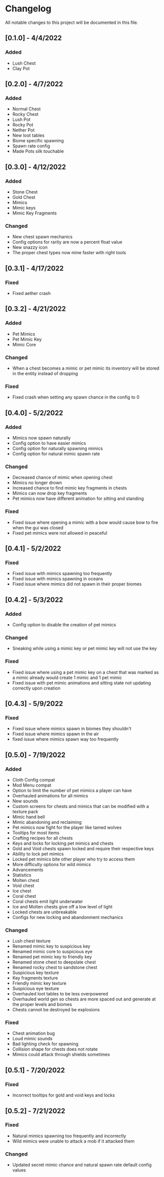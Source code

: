 # Changelog

All notable changes to this project will be documented in this file.

## [0.1.0] - 4/4/2022
### Added
- Lush Chest
- Clay Pot

## [0.2.0] - 4/7/2022
### Added
- Normal Chest
- Rocky Chest
- Lush Pot
- Rocky Pot
- Nether Pot
- New loot tables
- Biome specific spawning
- Spawn rate config
- Made Pots silk touchable

## [0.3.0] - 4/12/2022
### Added
- Stone Chest
- Gold Chest
- Mimics
- Mimic keys
- Mimic Key Fragments
### Changed
- New chest spawn mechanics
- Config options for rarity are now a percent float value
- New snazzy icon
- The proper chest types now mine faster with right tools

## [0.3.1] - 4/17/2022
### Fixed
- Fixed aether crash

## [0.3.2] - 4/21/2022
### Added
- Pet Mimics
- Pet Mimic Key
- Mimic Core
### Changed
- When a chest becomes a mimic or pet mimic its inventory will be stored in the entity instead of dropping
### Fixed
- Fixed crash when setting any spawn chance in the config to 0

## [0.4.0] - 5/2/2022
### Added
- Mimics now spawn naturally
- Config option to have easier mimics
- Config option for naturally spawning mimics
- Config option for natural mimic spawn rate
### Changed
- Decreased chance of mimic when opening chest
- Mimics no longer drown
- Increased chance to find mimic key fragments in chests
- Mimics can now drop key fragments
- Pet mimics now have different animation for sitting and standing
### Fixed
- Fixed issue where opening a mimic with a bow would cause bow to fire when the gui was closed
- Fixed pet mimics were not allowed in peaceful

## [0.4.1] - 5/2/2022
### Fixed
- Fixed issue with mimics spawning too frequently
- Fixed issue with mimics spawning in oceans
- Fixed issue where mimics did not spawn in their proper biomes

## [0.4.2] - 5/3/2022
### Added
- Config option to disable the creation of pet mimics
### Changed
- Sneaking while using a mimic key or pet mimic key will not use the key
### Fixed
- Fixed issue where using a pet mimic key on a chest that was marked as a mimic already would create 1 mimic and 1 pet mimic
- Fixed issue with pet mimic animations and sitting state not updating correctly upon creation

## [0.4.3] - 5/9/2022
### Fixed
- Fixed issue where mimics spawn in biomes they shouldn't
- Fixed issue where mimics spawn in the air
- fixed issue where mimics spawn way too frequently

## [0.5.0] - 7/19/2022
### Added
- Cloth Config compat
- Mod Menu compat
- Option to limit the number of pet mimics a player can have
- Overhauled animations for all mimics
- New sounds
- Custom screens for chests and mimics that can be modified with a texture pack
- Mimic hand bell
- Mimic abandoning and reclaiming
- Pet mimics now fight for the player like tamed wolves
- Tooltips for most items
- Crafting recipes for all chests
- Keys and locks for locking pet mimics and chests
- Gold and Void chests spawn locked and require their respective keys
- Ability to lock pet mimics
- Locked pet mimics bite other player who try to access them
- More difficulty options for wild mimics
- Advancements
- Statistics
- Molten chest
- Void chest
- Ice chest
- Coral chest
- Coral chests emit light underwater
- Ice and Molten chests give off a low level of light
- Locked chests are unbreakable
- Configs for new locking and abandonment mechanics
### Changed
- Lush chest texture
- Renamed mimic key to suspicious key
- Renamed mimic core to suspicious eye
- Renamed pet mimic key to friendly key
- Renamed stone chest to deepslate chest
- Renamed rocky chest to sandstone chest
- Suspicious key texture
- Key fragments texture
- Friendly mimic key texture
- Suspicious eye texture
- Overhauled loot tables to be less overpowered
- Overhauled world gen so chests are more spaced out and generate at the proper levels and biomes
- Chests cannot be destroyed be explosions
### Fixed
- Chest animation bug
- Loud mimic sounds
- Bad lighting check for spawning
- Collision shape for chests does not rotate
- Mimics could attack through shields sometimes

## [0.5.1] - 7/20/2022
### Fixed
- Incorrect tooltips for gold and void keys and locks

## [0.5.2] - 7/21/2022
### Fixed
- Natural mimics spawning too frequently and incorrectly
- Wild mimics were unable to attack a mob if it attacked them
### Changed
- Updated secret mimic chance and natural spawn rate default config values
